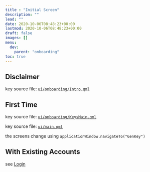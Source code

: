 ```yaml
---
title : "Initial Screen"
description: ""
lead: ""
date: 2020-10-06T08:48:23+00:00
lastmod: 2020-10-06T08:48:23+00:00
draft: false
images: []
menu:
  dev:
    parent: "onboarding"
toc: true
---
```


## Disclaimer

key source file: [`ui/onboarding/Intro.qml`](https://github.com/status-im/status-desktop/blob/65a0cfbcd30eb7bde4e24cdb1680b3e03d8b1992/ui/onboarding/Intro.qml#L9)

## First Time

key source file: [`ui/onboarding/KeysMain.qml`](https://github.com/status-im/status-desktop/blob/65a0cfbcd30eb7bde4e24cdb1680b3e03d8b1992/ui/onboarding/KeysMain.qml#L8)

key source file: [`ui/main.qml`](https://github.com/status-im/status-desktop/blob/65a0cfbcd30eb7bde4e24cdb1680b3e03d8b1992/ui/main.qml#L357)

the screens change using `applicationWindow.navigateTo("GenKey")`

## With Existing Accounts

see [Login](../login)
